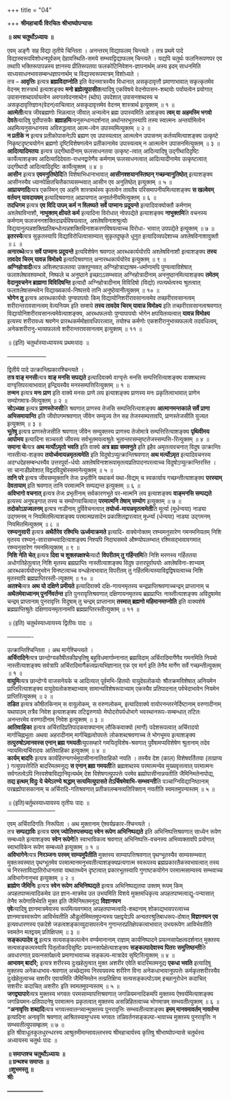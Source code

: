 +++
title = "04"

+++
**श्रीमहाचार्यैः विरचितः श्रीभाष्योपन्यासः**

**॥ अथ चतुर्थोऽध्यायः ॥**

एवम् अङ्गैः सह विद्या तृतीये चिन्तिता । अनन्तरम् विद्याफलम् चिन्त्यते । तत्र प्रथमे पादे विद्यास्वरूपविशोधनपूर्वकम् देहावस्थिति-समये सम्भवद्विद्याफलम् चिन्त्यते । यद्यपि चतुर्थः फलनिरूपणपर एव तथापि भक्तिरूपापन्नस्य ज्ञानस्य प्रीतिरूपतया फलकोटिनिवेशन-ज्ञापनार्थम् अस्य इदम् साधनमिति साध्यसाधनभावसम्बन्धज्ञापनार्थम् च विद्यास्वरूपमात्रम् विशोध्यते ।  
तत्र – **आवृत्तिः** इत्यत्र **ब्रह्मविदाप्नोति** इति वेदनमात्रस्यैव विधानात् असकृदावृत्तौ प्रमाणाभावात् सकृत्कृतमेव वेदनम् शास्त्रार्थ इत्याशङ्क्य **मनो ब्रह्मेत्युपासीत**त्यादिषु एकविषये वेदनोपासन-शब्दयोः पर्यायत्वेन प्रयोगात् उपासनशब्दपर्यायत्वेन अवगतवेदनशब्देन (ब्दोप) उपदेशात् उपासनशब्दस्य च असकृदावृत्तिज्ञान(वेदन)वाचित्वात् असकृदावृत्तमेव वेदनम् शास्त्रार्थ इत्युक्तम् ॥ १ ॥  
**आत्मेती**त्यत्र जीवब्रह्मणोः भिन्नत्वात् जीवात् अन्यत्वेन ब्रह्म उपास्यमिति आशङ्क्य **त्वम् वा अहमस्मि भगवो देवते**त्यादिषु पूर्वोपासकैः **ब्रह्माहमि**त्यनुसन्धानदर्शनात् अर्थान्तरभूतस्यापि तस्य स्वात्मनः अन्तर्यामित्वेन अहमित्यनुसन्धानस्य अविरुद्धत्वात् आत्म-त्वेन उपास्यमित्युक्तम् ॥ २ ॥  
**न प्रतीके न** इत्यत्र प्रतीकोपासनेऽपि ब्रह्मण एव उपास्यत्वात् आत्मत्वेन उपासनम् कर्तव्यमित्याशङ्क्य उत्कृष्टे निकृष्टदृष्ट्ययोगेन ब्रह्मणो दृष्टिविशेषणत्वेन प्रतीकानामेव उपास्यत्वम् न आत्मत्वेन उपासनमित्युक्तम् ॥ ३ ॥  
**आदित्यादिमतयः** इत्यत्र उद्गीथादीनाम् फलसाधनतया उत्कृष्ट-त्वात् आदित्यादिषु उद्गीथादिदृष्टिः कार्येत्याशङ्क्य आदित्यादिदेवता-राधनद्वारेणैव कर्मणाम् फलसाधनत्वात् आदित्यादीनामेव उत्कृष्टत्वात् उद्गीथादौ आदित्यादिदृष्टिः कार्येत्युक्तम् ॥ ४ ॥  
**आसीन** इत्यत्र **एवमनुतिष्ठेदि**ति विशेषाभिधानाभावात् **आसीनश्शयानस्तिष्ठन् गच्छन्वानुतिष्ठेत्** इत्याशङ्क्य आसीनस्यैव ध्यानपेक्षितचित्तैकाग्र्यसम्भवात् आसीन एव अनुतिष्ठेत् इत्युक्तम् ॥ ५ ॥  
**आप्रायणादि**त्यत्र एकस्मिन् एव अहनि शास्त्रार्थस्य कृतत्वेन तावतैव परिसमापनीयमित्याशङ्क्य **स खल्वेवम् वर्तयन् यावदायषम्** इत्यादिश्रवणात् आप्रायणात् अनुवर्तनीयमित्युक्तम् ॥ ६ ॥  
**तदधिगम** इत्यत्र **एव विदि पापम् कर्म न श्लिष्यते** **सर्वे पाप्मानः प्रदूयन्ते** इत्यादिवाक्योक्तौ कर्मणाम् अश्लेषाविनाशौ, **नाभुक्तम् क्षीयते कर्म** इत्यादिना विरोधात् नोपपद्येते इत्याशङ्क्य **नाभुक्तमि**ति वचनस्य कर्मणाम् फलजननशक्तिदार्ढ्यविषयत्वात्, अश्लेषविनाशश्रुत्योः विद्ययानुत्पन्नशक्तिप्रतिबन्धोत्पन्नशक्तिविनाशकरणविषयत्वाच्च विरोधा- भावात् उपपद्येते इत्युक्तम् ॥ ७ ॥  
**इतरस्ये**त्यत्र सुकृतस्यापि विद्याविरोधित्वासाम्यात् सुकृतदुष्कृते धूनुत इत्यादिव्यपदेशाच्च अश्लेषविनाशावुक्तौ ॥ ८ ॥  
**अनारब्धे**त्यत्र **सर्वे पाप्मानः प्रदूयन्ते** इत्यविशेषेण श्रवणात् आरब्धकार्ययोरपि अश्लेषविनाशौ इत्याशङ्क्य **तस्य तावदेव चिरम् यावन्न विमोक्ष्ये** इत्यादिश्रवणात् अनारब्धकार्ययोरेव इत्युक्तम् ॥ ९ ॥  
**अग्निहोत्रादी**त्यत्र अश्लिष्टफलतया उक्तपुण्यवत् अग्निहोत्राद्याश्रम-धर्माणामपि पुण्यत्वाविशेषात् फलाश्लेषावश्यम्भावे, निष्फले च अनुष्ठाने इच्छाऽऽसम्भवात् अग्निहोत्रादीनाम् अननुष्ठानमित्याशङ्क्य **तमेतम् वेदानुवचनेन ब्राह्मणा विविदिषन्ति** इत्यादौ अग्निहोत्रादीनाम् विविदिषो (विद्यो) त्पत्यर्थत्वस्य श्रुतत्वात् फलाश्लेषासम्भवेन विद्याख्यकार्य-निष्पत्तये तानि अनुष्ठेयानीत्युक्तम् ॥ १० ॥  
**भोगेन तु** इत्यत्र आरब्धकार्ययोः पुण्यपापयोः किम् विद्यायोनिशरीरावसानत्वमेव तच्छरीरावसानत्वम् शरीरान्तरावसानत्वम् वेत्यनियम इति सम्शये **तस्य तावदेव चिरम् यावान्न विमोक्ष्य** इति तच्छरीरावसानत्वश्रवणात् विद्यायोनिशरीरावसानत्वमेवेत्याशङ्क्य, आरब्धफलयोः पुण्यापापयोः भोगेन क्षपयितव्यत्वात् **यावन्न विमोक्ष्य** इत्यस्य शरीरावध्य श्रवणेन प्रारब्धकर्ममोक्षावधिपरत्वात्, तयोश्च कर्मणोः एकशरीरानुभाव्यफलत्वे तदवधित्वम्, अनेकशरीरानु-भाव्यफलत्वे शरीरान्तरावसानत्वम् इत्युक्तम् ॥ ११ ॥

॥ (इति) चतुर्थास्याध्यायस्य प्रथमःपादः ॥

——————–

द्वितीये पादे उत्क्रान्तिप्रकारश्चिन्त्यते ।  
**तत्र वाङ् मनसी**त्यत्र **वाङ् मनसि सपद्यते** इत्यादिवाक्ये वाग्वृत्तेः मनसि सम्पत्तिरित्याशङ्क्य वाक्शब्दस्य वाग्वृत्तिपरत्वाभावात् इन्द्रियस्यैव मनस्सम्पत्तिरित्युक्तम् ॥ १ ॥  
**तन्मन** इत्यत्र **मनः प्राण** इति वाक्ये मनसः प्राणे लय इत्याशङ्क्य प्राणस्य मनः प्रकृतित्वाभावात् प्राणेन सम्योगमात्र-मित्युक्तम् ॥ २ ॥  
**सोऽध्यक्ष** इत्यत्र **प्राणस्तेजसी**ति श्रवणात् प्राणस्य तेजसि सम्पत्तिरित्याशङ्क्य **आत्मानमन्तकाले सर्वे प्राणा अभिसमायान्ति** इति जीवोपगमश्रवणात् जीवेन सम्युज्य तेन सह तेजस्सम्पत्तावपि, प्राणस्तेजसीति युज्यत इत्युक्तम् ॥ ३ ॥  
**भूतेषु** इत्यत्र प्राणस्तेजसीति श्रवणात् जीवेन सम्युक्तस्य प्राणस्य तेजोमात्रे सम्पत्तिरित्याशङ्क्य **पृथिवीमय आपोमय** इत्यादिना सञ्चरतो जीवस्य सर्वभूतमयत्वश्रुतेः भूतान्तरसम्सृष्टतेजस्सम्पत्ति-रित्युक्तम् ॥ ४ ॥  
**समाना चे**त्यत्र **अथ मर्त्योऽमृतो भवति** इति वाक्ये **अत्र ब्रह्म समश्नुते** इति इहैव अमृतत्ववचनात् विदुष उत्क्रान्तिः नास्तीत्या-शङ्क्य **तयोर्ध्वमायन्नमृतत्वमेति** इति विदुषोऽप्युत्क्रान्तिश्रवणात् **अथ मर्त्योऽमृत** इत्यादिवचनस्य अदग्धदेहसम्बन्धस्यैव उत्तरपूर्वा-र्धयोः अश्लेषविनाशरूपामृतत्वप्रतिपादनपरत्वाच्च विदुषोऽप्युत्क्रान्तिरस्ति । सा चानाडीप्रवेशात् विद्वदविदुषोस्समानेत्युक्तम् ॥ ५ ॥  
**तानि परे** इत्यत्र जीवसम्युक्तानि तेजः प्रभृतीनि यथाकर्म यथा-विद्यम् च स्वकार्याय गच्छन्तीत्याशङ्क्य **परस्याम् देवतायाम्** इति श्रवणात् तानि परमात्मनि सम्पद्यन्त इत्युक्तम् ॥ ६ ॥  
**अविभागो वचनात्** इत्यत्र तेजः प्रभृतीनाम् सर्वकारणभूते पर-मात्मनि लय इत्याशङ्क्य **वाङ्मनसि सम्पद्यते** इत्यस्य अनुषङ्गात् तस्य च सम्योगवाचित्वात् **परमात्मनि तेषाम् सम्योग** इत्युक्तम् ॥ ७ ॥  
**तदोकोऽग्रज्वलनम्** इत्यत्र नाडीनाम् दुर्विवेचनत्वात् **तयोर्ध्व-मायन्नमृतत्वमेती**ति मूर्त्या (मूर्धन्यया) नाड्या उद्गमनम् न नियमितमित्याशङ्क्य परमात्मप्रसादेन प्रकाशितद्वारत्वात् मूर्ध्न्या (र्धन्यया) नाड्या उद्गमनम् नियमितमित्युक्तम् ॥ ८ ॥  
**रश्म्यनुसारी** इत्यत्र **अथैतैरेव रश्मिभिः ऊर्ध्वमाक्रमते** इत्यादि- वाक्येनोक्तम् रश्म्यमनुसारेण गमनमनियतम् निशि मृतस्य रश्म्यनु-सारासम्भवादित्याशङ्क्य निश्यपि निदाघसमये औष्ण्योपलम्भात् रश्मिसद्भावावगमात् रश्म्यनुसारेण गमनमित्युक्तम् ॥ ९ ॥  
**निशि नेति चेत्** इत्यत्र **दिवा च शुक्लपक्षश्चे**त्यादौ **विपरीतम् तु गर्हिन्तमि**ति निशि मरणस्य गर्हिततया अधोगतिहेतुत्वात् निशि मृतस्य ब्रह्मप्राप्तिः नास्तीत्याशङ्क्य विदुष उत्तरपूर्वाघयोः अश्लेषविना-शाभ्याम् आरब्धकार्ययोरनुभवेन विनष्टत्वाच्च वन्धहेत्वभावात् विपरीतम् तु गर्हितमित्यस्याविद्वद्विषयत्वाच्च निशि मृतस्यापि ब्रह्मप्राप्तिरस्ती-त्यूक्तम् ॥ १० ॥  
**अतश्चे**त्यत्र **अथ यो दक्षिणे प्रमीयते** इत्यादिवाक्ये दक्षि-णायनमृतस्य चन्द्रप्राप्तिश्रवणाच्चन्द्रम् प्राप्तानाम् च **अथैतमेवाध्वानम् पुनर्निवर्तन्त** इति पुनरावृत्तिश्रवणात् दक्षिणायनमृतस्य ब्रह्मप्राप्तिः नास्तीत्याशङ्क्य अविदुषामेव चन्द्रम् प्राप्तानाम् पुनरावृत्तिः विदुषाम् तु चन्द्रम् प्राप्तानाम् **तस्मात् ब्रह्मणो महिमानमाप्नोति** इति वाक्यशेषे ब्रह्मप्राप्तिश्रुतेः दक्षिणायनमृतानामपि ब्रह्मप्राप्तिरस्तीत्युक्तम् ॥ ११ ॥

॥ (इति) चतुर्थस्याध्यायस्य द्वितीयः पादः ॥

————-

उत्क्रान्तिश्चिन्तिता । अथ मार्गश्चिन्त्यते ।  
**अर्चिरादिने**त्यत्र छान्दोग्यकौषीतकीप्रभृतिषु बहुविधमार्गाम्नानात् ब्रह्मविदाम् अर्चिरादिमार्गेणैव गमनमिति नियमो नास्तीत्याशङ्क्य सर्वत्रापि अर्चिरादिमार्गैकत्वप्रत्यभिज्ञानात् एक एव मार्ग इति तेनैव मार्गेण सर्वे गच्छन्तीत्युक्तम् ॥ १ ॥  
**वायुमि**त्यत्र छान्दोग्ये वाजसनेयके च आदित्यात् पूर्वमभि-हितयोः वायुदेवलोकयोः श्रौतक्रमविशेषात् अनियमेन प्राप्तिरित्याशङ्क्य वायुदेवलोकशब्दाभ्याम् सामान्यविशेषरूपाभ्याम् एकस्यैव प्रतिपादनात् पर्वभेदाभावेन नियमेन प्राप्तिरित्युक्तम् ॥ २ ॥  
**तडित** इत्यत्र कौषीतकिनाम् स वायुलोकम्, स वरुणलोकम्, इत्यादिवाक्ये वायोरनन्तरनेर्दिष्टानाम् वरुणादीनाम् यथापाठम् तत्रैव निवेश इत्याशङ्क्य तटिद्वरुणयोः मेघोदरोपर्यधोभागे भवस्थानरूप-सम्बन्धात् तटितः अनन्तरमेव वरुणादीनाम् निवेश इत्युक्तम् ॥ ३ ॥  
**आतिवाहिका** इत्यत्र अर्चिरादिप्रतिपादकवाक्यानाम् लौकिकवाक्यो (मार्गो) पदेशरूपत्वात् अर्चिरादयो मार्गाचिह्नभूताः अथवा अहरादीनाम् मार्गचिह्नत्वोपपत्तेः लोकशब्दश्रवणाच्च ते भोगभूमय इत्याशङ्क्य **तत्पुरुषोऽमानवस्स एनान् ब्रह्म गमयती**त्युपसम्हारे गमयितृविशेष-श्रवणात् पुर्वेषामप्यविशेषेण श्रुतानाम् तदेव न्यायमित्यर्चिरादयः आतिवाहिका इत्युक्तम् ॥ ४ ॥  
**कार्यम् बादरिः** इत्यत्र कार्यहिरण्यगर्भमुपासीनानातिवाहिको नयति । तस्यैव देश (काल) विशेषवर्तितया (तत्प्राप्य ) गत्युपपत्तेरिति बादरिमतमनूद्य **स एनान् ब्रह्म गमयती**ति ब्रह्मशब्दस्य परमात्मन्येव मुख्यवृत्तत्वात् परमात्मनः सर्वगतत्वेऽपि निरवशेषाविद्यानिवृत्यर्थम् देश विशेषगत्युपपत्तेः परमेव ब्रह्मोपासीनान्नयतीति जैमिनिमतेनापोद्य, **तद्य इत्थम् विदुः ये चेमेऽरण्ये श्रद्धाम् सत्यमित्युपासते तेऽर्चिषमेवाभि-सम्भवन्ती**ति पञ्चाग्निविद्यानिष्ठानाम् परब्रह्मोपासकानाम् च अर्चिरादि-गतिश्रवणात् प्रतीकालम्बनव्यतिरिक्तान् नयतीति स्वमतमुपन्यस्तम् ॥ ५ ॥

॥ (इति)चर्तुथस्याध्यायस्य तृतीयः पादः ॥  
————————

एवम् अर्चिरादिगतिः निरूपिता । अथ मुक्तानाम् ऐश्वर्यप्रकार-श्चिन्त्यते ।  
तत्र **सम्पद्याविः** इत्यत्र **परम् ज्योतिरुपसम्पद्य स्वेन रूपेण अभिनिष्पद्यते** इति अभिनिष्पत्तिश्रवणात् साध्येन रूपेण सम्बध्यते इत्याशङ्क्य **स्वेन रूपेणे**ति स्वाभाविकत्व श्रवणात् अभिनिष्पत्ति-वचनस्य अभिव्यक्तावपि प्रयोगात् स्वाभाविकेन रूपेण सम्बध्यते इत्युक्तम् ॥ १ ॥  
**अविभागेने**त्यत्र **निरञ्जनः परमम् साम्यमुपैतीति** मुक्तस्य साम्यापत्तिश्रवणात् पृथग्भूतस्यैव साम्यसम्भवात् मुक्तःस्वस्मात् पृथग्भूतमेव परमात्मानमनुभवतीत्याशङ्क्यप्रत्यगात्म स्वरूपस्य ब्रह्मप्रकारतैकस्वभावत्वात् तस्य च निरस्ताविद्यातिरोधानतया याथातथ्येन दृष्टत्वात् प्रकारभूतस्यापि गुणाष्टकयोगेन परमात्मसाम्यस्य सम्भवाच्च अविभागेनानुभव इत्युक्तम् ॥ २ ॥  
**ब्राह्मेण जैमिनिः** इत्यत्र **स्वेन रूपेण अभिनिष्पद्यते** इत्यत्र अभिनिष्पद्यतया उक्तम् रूपम् किम् अपहतपाप्मत्वादिकमेव उत ज्ञान-मात्रमेव उत उभयमिति विशये मुक्तमधिकृत्य अपहतपाप्मत्वाद्यु-पन्यासात् तेनैव रूपेणाविर्भवति मुक्त इति जैमिनिमतमनूद्य **विज्ञानघन  
एवे**त्यादिषु ज्ञानमात्रमेवास्य रूपमित्यवगमात् अपहतपाप्मत्वादि-शब्दानाम् शोकाद्यभावपरत्वाच्च ज्ञानमात्रस्वरूपेण आविर्भवतीति औडुलोमिमतमुपन्यस्य पक्षद्वयेऽपि अन्यतरश्रुतिबाधरूप-दोषात् **विज्ञानघन एव** इत्यवधारणस्य एकदेशे जडत्वशङ्काव्युदासपरत्वेन गुणान्तरप्रतिक्षेपकत्वाभावात् उभयरूपेण आविर्भवतीति स्वमतेन मतद्वयम् प्रतिक्षिप्तम् ॥ ३ ॥  
**सङ्कल्पादेव तु** इत्यत्र सत्यसङ्कल्पत्वेन वर्ण्यमानानाम् राज्ञाम् कार्यनिष्पादने प्रयत्नसापेक्षत्वदर्शनात् मुक्तस्य सत्यसङ्कल्पस्यापि पितृलोकादिसृष्टिः प्रयत्नसापेक्षेत्याशङ्क्य **सङ्कल्पादेवास्य पितरः समुत्तिष्ठन्ती**ति अवधारणात् प्रयत्नसापेक्षत्वे प्रमाणाभावाच्च सङ्कल्प-मात्रादेव सृष्टिरित्युक्तम् ॥ ४ ॥  
**आभावम् बादरि;** इत्यत्र शरीरस्य दुःखहेतुत्वात् मुक्त अशरीर एवेति बादरिमतमनूद्य **एकधा भवति** इत्यादिषु मुक्तस्य अनेकधाभाव-श्रवणात् अच्छेद्यस्य निरवयवस्य शरीरेण विना अनेकधाभावानुपपत्तेः कर्मकृतशरीरस्यैव दुःखेहेतुत्वाच्च सशरीर एवायमिति जैमिनिमतेन तत्प्रतिक्षिप्य सत्यसङ्कल्पोऽयम् इच्छानुरोधेन कदाचित् सशरीरः कदाचित् अशरीरः इति स्वमतमुपन्यस्तम् ॥ ५ ॥  
**जगद्व्यापारे**त्यत्र मुक्तस्य भगवतः परमसाम्यापत्तिश्रवणात् जगन्नियमनादिकमपि मुक्तस्य ऐश्वर्यमित्याशङ्क्य जगन्नियमन-प्रतिपादनेषु परमात्मनः प्रकृतत्वात् मुक्तस्य असन्निहितत्वाच्च भोगमात्रम् सम्भवतीत्युक्तम् ॥ ६ ॥  
**“अनावृत्तिः शब्दादि**त्यत्र भगवत्स्वातन्त्र्यान्मुक्तस्य पुनरावृत्तिः सम्भवतीत्याशङ्क्य **इमम् मानवमावर्तम् नावर्तन्त** इत्यादिना अनावृत्ति श्रवणात् आश्रितस्यामुग्धस्य भगवतः तन्निवर्तनसङ्कल्पा-भावाच्च मुक्तस्य पुनरावृत्तिः न सम्भवतीत्युपसम्हृतम् ॥ ७ ॥  
इति श्रीवाधूलकुलधुरन्धरस्य आश्रुतमीमाम्सावल्लभस्य श्रीमहाचार्यस्य कृतिषु श्रीभाष्योपन्यासे चतुर्थस्य अध्यायस्य चतुर्थः पादः ॥

**॥ समाप्तश्च चतुर्थोऽध्यायः ॥**  
**॥ ग्रन्थश्च समाप्तः ॥**  
**॥शुभमस्तु ॥**  
**श्रीः**

**——————**
